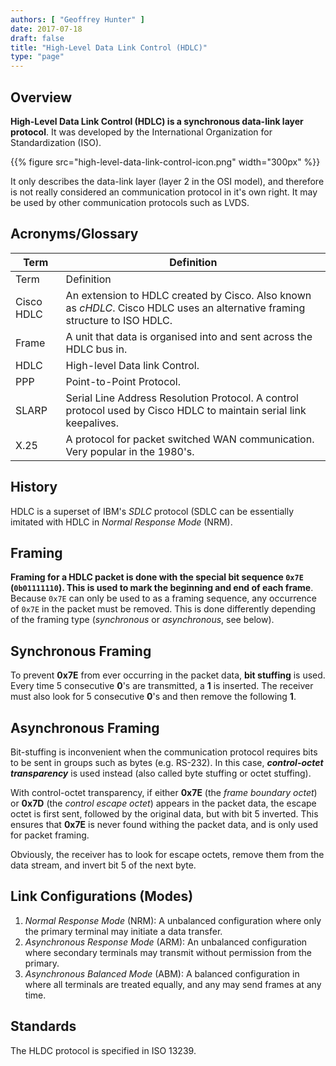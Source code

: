 ```yaml
---
authors: [ "Geoffrey Hunter" ]
date: 2017-07-18
draft: false
title: "High-Level Data Link Control (HDLC)"
type: "page"
---
```


## Overview

**High-Level Data Link Control (HDLC) is a synchronous data-link layer protocol**. It was developed by the International Organization for Standardization (ISO).

{{% figure src="high-level-data-link-control-icon.png" width="300px" %}}

It only describes the data-link layer (layer 2 in the OSI model), and therefore is not really considered an communication protocol in it's own right. It may be used by other communication protocols such as LVDS.

## Acronyms/Glossary

<table>
    <tr>
        <th>Term</th>
        <th>Definition</th>
    </tr>
    <tbody>
        <tr>
            <td>Term</td>
            <td>Definition</td>
        </tr>
        <tr>
            <td>Cisco HDLC</td>
            <td >An extension to HDLC created by Cisco. Also known as <i>cHDLC</i>. Cisco HDLC uses an alternative framing structure to ISO HDLC.</td>
        </tr>
        <tr>
            <td>Frame</td>
            <td>A unit that data is organised into and sent across the HDLC bus in.
        </td>
        </tr>
        <tr>
            <td>HDLC</td>
            <td>High-level Data link Control.</td>
        </tr>
        <tr>
            <td>PPP</td>
            <td> Point-to-Point Protocol.</td>
        </tr>
        <tr>
            <td>SLARP</td>
            <td>Serial Line Address Resolution Protocol. A control protocol used by Cisco HDLC to maintain serial link keepalives.</td>
        </tr>
        <tr>
            <td>X.25</td>
            <td>A protocol for packet switched WAN communication. Very popular in the 1980's.</td>
        </tr>
    </tbody>
</table>

## History

HDLC is a superset of IBM's _SDLC_ protocol (SDLC can be essentially imitated with HDLC in _Normal Response Mode_ (NRM).

## Framing

**Framing for a HDLC packet is done with the special bit sequence `0x7E` (`0b01111110`). This is used to mark the beginning and end of each frame**. Because `0x7E` can only be used to as a framing sequence, any occurrence of `0x7E` in the packet must be removed. This is done differently depending of the framing type (_synchronous_ or _asynchronous_, see below).

## Synchronous Framing

To prevent **0x7E** from ever occurring in the packet data, **bit stuffing** is used. Every time 5 consecutive **0**'s are transmitted, a **1** is inserted. The receiver must also look for 5 consecutive **0**'s and then remove the following **1**.

## Asynchronous Framing

Bit-stuffing is inconvenient when the communication protocol requires bits to be sent in groups such as bytes (e.g. RS-232). In this case, _**control-octet transparency**_ is used instead (also called byte stuffing or octet stuffing).

With control-octet transparency, if either **0x7E** (the _frame boundary octet_) or **0x7D** (the _control escape octet_) appears in the packet data, the escape octet is first sent, followed by the original data, but with bit 5 inverted. This ensures that **0x7E** is never found withing the packet data, and is only used for packet framing.

Obviously, the receiver has to look for escape octets, remove them from the data stream, and invert bit 5 of the next byte.

## Link Configurations (Modes)

1. _Normal Response Mode_ (NRM): A unbalanced configuration where only the primary terminal may initiate a data transfer.
1. _Asynchronous Response Mode_ (ARM): An unbalanced configuration where secondary terminals may transmit without permission from the primary.
1. _Asynchronous Balanced Mode_ (ABM): A balanced configuration in where all terminals are treated equally, and any may send frames at any time.

## Standards

The HLDC protocol is specified in ISO 13239.
